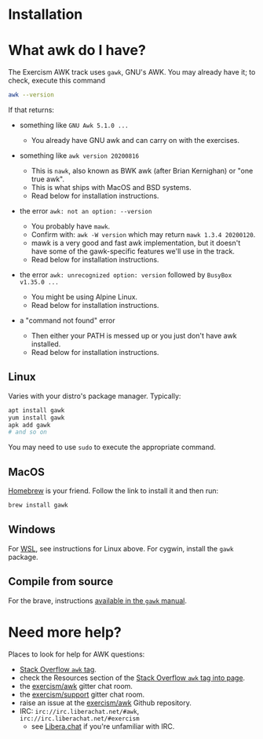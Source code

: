 # Installation

# What awk do I have?

The Exercism AWK track uses `gawk`, GNU's AWK.
You may already have it; to check, execute this command
```sh
awk --version
```

If that returns:

* something like `GNU Awk 5.1.0 ...`
    - You already have GNU awk and can carry on with the exercises.

* something like `awk version 20200816`
    - This is `nawk`, also known as BWK awk (after Brian Kernighan) or "one true awk".
    - This is what ships with MacOS and BSD systems.
    - Read below for installation instructions.

* the error `awk: not an option: --version`
    - You probably have `mawk`.
    - Confirm with: `awk -W version` which may return `mawk 1.3.4 20200120`.
    - mawk is a very good and fast awk implementation, but it doesn't have some of the gawk-specific features we'll use in the track.
    - Read below for installation instructions.

* the error `awk: unrecognized option: version` followed by `BusyBox v1.35.0 ...`
    - You might be using Alpine Linux.
    - Read below for installation instructions.

* a "command not found" error
    - Then either your PATH is messed up or you just don't have awk installed.
    - Read below for installation instructions.

## Linux

Varies with your distro's package manager. Typically:
```sh
apt install gawk
yum install gawk
apk add gawk
# and so on
```
You may need to use `sudo` to execute the appropriate command.

## MacOS

[Homebrew][brew] is your friend. Follow the link to install it and then run:
```sh
brew install gawk
```

## Windows

For [WSL][wsl], see instructions for Linux above.
For cygwin, install the `gawk` package.

## Compile from source

For the brave, instructions [available in the `gawk` manual][build].

# Need more help?

Places to look for help for AWK questions:

* [Stack Overflow `awk` tag][so].
* check the Resources section of the [Stack Overflow `awk` tag into page][so-info].
* the [exercism/awk][gitter-awk] gitter chat room.
* the [exercism/support][gitter-support] gitter chat room.
* raise an issue at the [exercism/awk][github] Github repository.
* IRC: `irc://irc.liberachat.net/#awk`, `irc://irc.liberachat.net/#exercism`
    * see [Libera.chat][libera] if you're unfamiliar with IRC.


[build]: https://www.gnu.org/software/gawk/manual/gawk.html#Installation
[wsl]: https://docs.microsoft.com/en-us/windows/wsl/about
[brew]: https://brew.sh/
[so]: https://stackoverflow.com/tags/awk
[so-info]: https://stackoverflow.com/tags/awk/info
[gitter-awk]: https://gitter.im/exercism/awk
[gitter-support]: https://gitter.im/exercism/support
[github]: https://github.com/exercism/awk
[libera]: https://libera.chat
